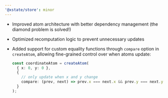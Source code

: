 ```yaml
---
'@xstate/store': minor
---
```


- Improved atom architecture with better dependency management (the diamond problem is solved!)
- Optimized recomputation logic to prevent unnecessary updates
- Added support for custom equality functions through `compare` option in `createAtom`, allowing fine-grained control over when atoms update:

  ```ts
  const coordinateAtom = createAtom(
    { x: 0, y: 0 },
    {
      // only update when x and y change
      compare: (prev, next) => prev.x === next.x && prev.y === next.y
    }
  );
  ```
